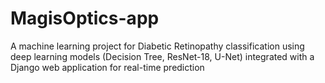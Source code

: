 # MagisOptics-app
A machine learning project for Diabetic Retinopathy classification using deep learning models (Decision Tree, ResNet-18, U-Net) integrated with a Django web application for real-time prediction
